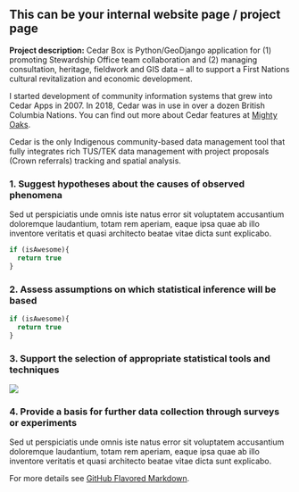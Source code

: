 ## This can be your internal website page / project page

**Project description:** Cedar Box is Python/GeoDjango application for (1) promoting Stewardship Office team collaboration and (2) managing consultation, heritage, fieldwork and GIS data – all to support a First Nations cultural revitalization and economic development.

I started development of community information systems that grew into Cedar Apps in 2007. In 2018, Cedar was in use in over a dozen British Columbia Nations. You can find out more about Cedar features at [Mighty Oaks](https://mightyoaks.com/software-solutions/cedar-box).

Cedar is the only Indigenous community-based data management tool that fully integrates rich TUS/TEK data management with project proposals (Crown referrals) tracking and spatial analysis.

### 1. Suggest hypotheses about the causes of observed phenomena

Sed ut perspiciatis unde omnis iste natus error sit voluptatem accusantium doloremque laudantium, totam rem aperiam, eaque ipsa quae ab illo inventore veritatis et quasi architecto beatae vitae dicta sunt explicabo.

```javascript
if (isAwesome){
  return true
}
```

### 2. Assess assumptions on which statistical inference will be based

```javascript
if (isAwesome){
  return true
}
```

### 3. Support the selection of appropriate statistical tools and techniques

<img src="images/dummy_thumbnail.jpg?raw=true"/>

### 4. Provide a basis for further data collection through surveys or experiments

Sed ut perspiciatis unde omnis iste natus error sit voluptatem accusantium doloremque laudantium, totam rem aperiam, eaque ipsa quae ab illo inventore veritatis et quasi architecto beatae vitae dicta sunt explicabo.

For more details see [GitHub Flavored Markdown](https://guides.github.com/features/mastering-markdown/).
